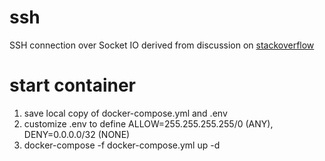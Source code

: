 # ssh
SSH connection over Socket IO derived from discussion on [stackoverflow](http://stackoverflow.com/questions/38689707/connecting-to-remote-ssh-server-via-node-js-html5-console)

# start container
1. save local copy of docker-compose.yml and .env
2. customize .env to define ALLOW=255.255.255.255/0 (ANY), DENY=0.0.0.0/32 (NONE)
3. docker-compose -f docker-compose.yml up -d
